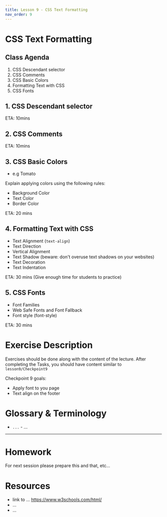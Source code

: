 ```yaml
---
title: Lesson 9 - CSS Text Formatting
nav_order: 9
---
```


# CSS Text Formatting

## Class Agenda

1. CSS Descendant selector
2. CSS Comments
3. CSS Basic Colors
4. Formatting Text with CSS
5. CSS Fonts

## 1. CSS Descendant selector

ETA: 10mins

## 2. CSS Comments

ETA: 10mins

## 3. CSS Basic Colors

- e.g Tomato

Explain applying colors using the following rules:

- Background Color
- Text Color
- Border Color

ETA: 20 mins

## 4. Formatting Text with CSS

- Text Alignment (`text-align`)
- Text Direction
- Vertical Alignment
- Text Shadow (beware: don't overuse text shadows on your websites)
- Text Decoration
- Text Indentation

ETA: 30 mins (Give enough time for students to practice)

## 5. CSS Fonts

- Font Families
- Web Safe Fonts and Font Fallback
- Font style (font-style)

ETA: 30 mins

# Exercise Description

Exercises should be done along with the content of the lecture. After completing the Tasks, you should have content similar to `lesson9/Checkpoint9`

Checkpoint 9 goals:

- Apply font to you page
- Text align on the footer

# Glossary & Terminology

- `...` - ...

---

# Homework

For next session please prepare this and that, etc...

# Resources

- link to ... https://www.w3schools.com/html/
- ...
- ...
